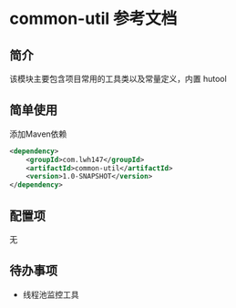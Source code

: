 # common-util 参考文档

## 简介

该模块主要包含项目常用的工具类以及常量定义，内置 hutool

## 简单使用

添加Maven依赖

```xml
<dependency>
    <groupId>com.lwh147</groupId>
    <artifactId>common-util</artifactId>
    <version>1.0-SNAPSHOT</version>
</dependency>
```

## 配置项

无

## 待办事项

* 线程池监控工具